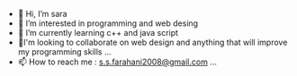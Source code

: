 - 👋 Hi, I’m sara
- 👀 I’m interested in programming and web desing
- 🌱 I’m currently learning c++ and java script
- 💞️I'm looking to collaborate on web design and anything that will improve my programming skills ...
- 📫 How to reach me : s.s.farahani2008@gmail.com ...

<!---
Sara1990f/Sara1990f is a ✨ special ✨ repository because its `README.md` (this file) appears on your GitHub profile.
You can click the Preview link to take a look at your changes.
--->
